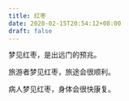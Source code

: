 ```yaml
---
title: 红枣
date: 2020-02-15T20:54:12+08:00
draft: false
---
```


梦见红枣，是出远门的预兆。



旅游者梦见红枣，旅途会很顺利。



病人梦见红枣，身体会很快康复。


